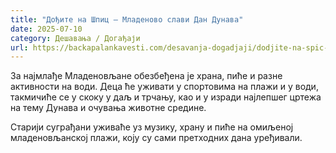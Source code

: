 ```yaml
---
title: "Дођите на Шпиц – Младеново слави Дан Дунава"
date: 2025-07-10
category: Дешавања / Догађаји
url: https://backapalankavesti.com/desavanja-dogadjaji/dodjite-na-spic-mladenovo-slavi-dan-dunava/
---
```


За најмлађе Младеновљане обезбеђена је храна, пиће и разне активности на води. Деца ће уживати у спортовима на плажи и у води, такмичиће се у скоку у даљ и трчању, као и у изради најлепшег цртежа на тему Дунава и очувања животне средине.

Старији суграђани уживаће уз музику, храну и пиће на омиљеној младеновљанској плажи, коју су сами претходних дана уређивали.
